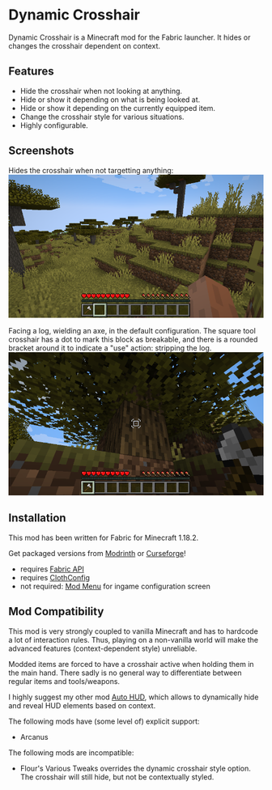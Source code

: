 # Dynamic Crosshair

Dynamic Crosshair is a Minecraft mod for the Fabric launcher.
It hides or changes the crosshair dependent on context.

## Features
* Hide the crosshair when not looking at anything.
* Hide or show it depending on what is being looked at.
* Hide or show it depending on the currently equipped item.
* Change the crosshair style for various situations.
* Highly configurable.

## Screenshots
Hides the crosshair when not targetting anything:
![Not targetting anything](screenshot1.png)

Facing a log, wielding an axe, in the default configuration.
The square tool crosshair has a dot to mark this block as breakable,
and there is a rounded bracket around it to indicate a "use" action: stripping the log.
![Targetting log](screenshot2.png)

## Installation
This mod has been written for Fabric for Minecraft 1.18.2.

Get packaged versions from [Modrinth](https://modrinth.com/mod/dynamiccrosshair) or [Curseforge](https://www.curseforge.com/minecraft/mc-mods/dynamic-crosshair)!

* requires [Fabric API](https://modrinth.com/mod/fabric-api)
* requires [ClothConfig](https://modrinth.com/mod/cloth-config)
* not required: [Mod Menu](https://modrinth.com/mod/modmenu) for ingame configuration screen

## Mod Compatibility
This mod is very strongly coupled to vanilla Minecraft and has to hardcode a lot of interaction rules.
Thus, playing on a non-vanilla world will make the advanced features (context-dependent style) unreliable.

Modded items are forced to have a crosshair active when holding them in the main hand.
There sadly is no general way to differentiate between regular items and tools/weapons.

I highly suggest my other mod [Auto HUD](https://modrinth.com/mod/autohud), which allows to dynamically hide and reveal HUD elements
based on context.

The following mods have (some level of) explicit support:
* Arcanus

The following mods are incompatible:
* Flour's Various Tweaks overrides the dynamic crosshair style option. The crosshair will still hide, but not be contextually styled.

